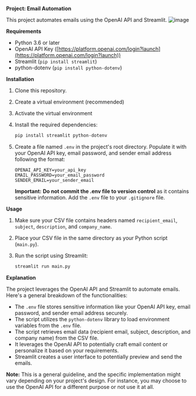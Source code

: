 **Project: Email Automation**

This project automates emails using the OpenAI API and Streamlit.
![image](https://github.com/user-attachments/assets/fa19b6e0-b7cb-4d21-b4c4-9db8e1fb717d)


**Requirements**

* Python 3.6 or later
* OpenAI API Key ([https://platform.openai.com/login?launch](https://platform.openai.com/login?launch))
* Streamlit (`pip install streamlit`)
* python-dotenv (`pip install python-dotenv`)

**Installation**

1. Clone this repository.
2. Create a virtual environment (recommended)
3. Activate the virtual environment
4. Install the required dependencies:
   ```bash
   pip install streamlit python-dotenv
   ```
5. Create a file named `.env` in the project's root directory. Populate it with your OpenAI API key, email password, and sender email address following the format:

   ```
   OPENAI_API_KEY=your_api_key
   EMAIL_PASSWORD=your_email_password
   SENDER_EMAIL=your_sender_email
   ```

   **Important:**  **Do not commit the .env file to version control**  as it contains sensitive information.  Add the `.env` file to your `.gitignore` file.

**Usage**

1. Make sure your CSV file contains headers named `recipient_email`, `subject`, `description`, and `company_name`.
2. Place your CSV file in the same directory as your Python script (`main.py`).
3. Run the script using Streamlit:

   ```bash
   streamlit run main.py
   ```

**Explanation**

The project leverages the OpenAI API and Streamlit to automate emails. Here's a general breakdown of the functionalities:

* The `.env` file stores sensitive information like your OpenAI API key, email password, and sender email address securely.
* The script utilizes the `python-dotenv` library to load environment variables from the `.env` file.
* The script retrieves email data (recipient email, subject, description, and company name) from the CSV file.
* It leverages the OpenAI API to potentially craft email content or personalize it based on your requirements. 
* Streamlit creates a user interface to potentially preview and send the emails.

**Note:** This is a general guideline, and the specific implementation might vary depending on your project's design.  For instance, you may choose to use the OpenAI API for a different purpose or not use it at all.
 
